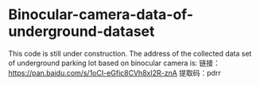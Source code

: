 # Binocular-camera-data-of-underground-dataset
This code is still under construction. The address of the collected data set of underground parking lot based on binocular camera is:
链接：https://pan.baidu.com/s/1oCI-eGfic8CVh8xI2R-znA 提取码：pdrr 
